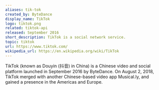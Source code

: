 ```yaml
---
aliases: tik-tok
created_by: ByteDance
display_name: TikTok
logo: tiktok.png
related: tiktok-api
released: September 2016
short_description: TikTok is a social network service.
topic: tiktok
url: https://www.tiktok.com/
wikipedia_url: https://en.wikipedia.org/wiki/TikTok
---
```

TikTok (known as Douyin (抖音) in China) is a Chinese video and social platform launched in September 2016 by ByteDance. On August 2, 2018, TikTok merged with another Chinese-based video app Musical.ly, and gained a presence in the Americas and Europe.
